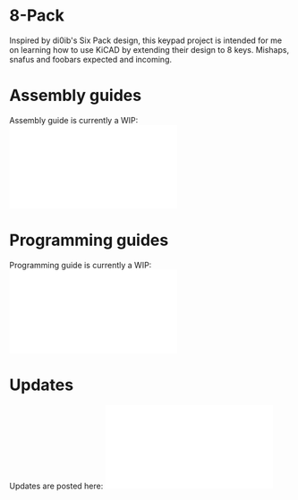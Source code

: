 # 8-Pack
Inspired by di0ib's Six Pack design, this keypad project is intended for me on learning how to use KiCAD by extending their design to 8 keys. Mishaps, snafus and foobars expected and incoming.

# Assembly guides
Assembly guide is currently a WIP: ![GUIDE](ASSEMBLY.md)

# Programming guides
Programming guide is currently a WIP: ![GUIDE](PROGRAMMING.md)

# Updates
Updates are posted here: ![UPDATES](UPDATES.md)
